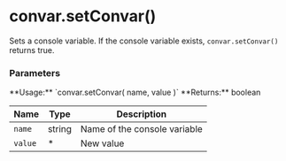 convar.setConvar()
==================

Sets a console variable. If the console variable exists, `convar.setConvar()`
returns true.
<div class="panel panel-info">
  <div class="panel-heading">
    <h3 class="panel-title">Parameters</h3>
  </div>
  <div class="panel-body">
    **Usage:** `convar.setConvar( name, value )`  
    **Returns:** boolean
  </div>

  | Name    | Type   | Description                  |
  | ------- | ------ | ---------------------------- |
  | `name`  | string | Name of the console variable |
  | `value` | *      | New value                    |
</div>
